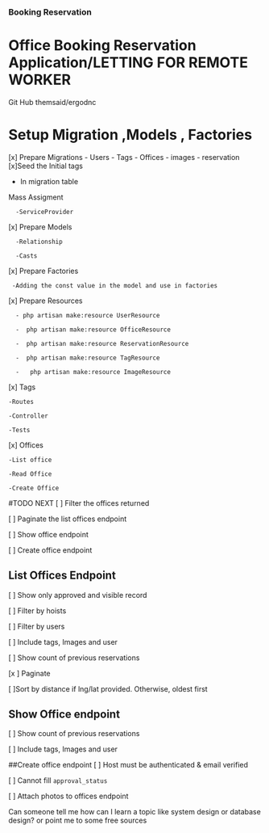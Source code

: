 
### Booking Reservation
# Office Booking Reservation Application/LETTING FOR REMOTE WORKER
Git Hub
themsaid/ergodnc

# Setup Migration ,Models , Factories

[x] Prepare Migrations
    - Users
    - Tags
    - Offices
    - images
    - reservation
[x]Seed the Initial tags

   - In migration table

   Mass Assigment 

      -ServiceProvider

[x] Prepare Models

      -Relationship

      -Casts

[x] Prepare Factories

     -Adding the const value in the model and use in factories

[x] Prepare Resources

      - php artisan make:resource UserResource

      -  php artisan make:resource OfficeResource 

      -  php artisan make:resource ReservationResource

      -  php artisan make:resource TagResource

      -   php artisan make:resource ImageResource

[x] Tags

    -Routes

    -Controller

    -Tests


[x] Offices

    -List office 

    -Read Office

    -Create Office

#TODO NEXT
[ ] Filter the offices returned

[ ] Paginate the list offices endpoint

[ ] Show office endpoint

[ ] Create office endpoint

## List Offices Endpoint

[ ] Show only approved and visible record

[ ] Filter by hoists

[ ] Filter by users

[ ] Include tags, Images and user

[ ] Show count of previous reservations

[x ] Paginate

[ ]Sort by distance if lng/lat provided. Otherwise, oldest first

## Show Office endpoint

[ ] Show count of previous reservations

[ ] Include tags, Images and user

##Create office endpoint
[ ] Host must be authenticated & email verified

[ ] Cannot fill `approval_status`

[ ] Attach photos to offices endpoint



​Can someone tell me how can I learn a topic like system design or database design? or point me to some free sources
